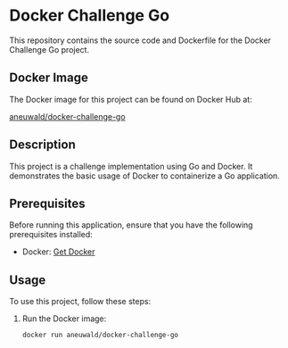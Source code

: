 # Docker Challenge Go

This repository contains the source code and Dockerfile for the Docker Challenge Go project.

## Docker Image

The Docker image for this project can be found on Docker Hub at:

[aneuwald/docker-challenge-go](https://hub.docker.com/r/aneuwald/docker-challenge-go)

## Description

This project is a challenge implementation using Go and Docker. It demonstrates the basic usage of Docker to containerize a Go application.

## Prerequisites

Before running this application, ensure that you have the following prerequisites installed:

- Docker: [Get Docker](https://www.docker.com/get-started)

## Usage

To use this project, follow these steps:

1. Run the Docker image:

   ```bash
   docker run aneuwald/docker-challenge-go